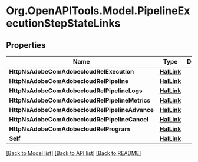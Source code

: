 # Org.OpenAPITools.Model.PipelineExecutionStepStateLinks
## Properties

Name | Type | Description | Notes
------------ | ------------- | ------------- | -------------
**HttpNsAdobeComAdobecloudRelExecution** | [**HalLink**](HalLink.md) |  | [optional] 
**HttpNsAdobeComAdobecloudRelPipeline** | [**HalLink**](HalLink.md) |  | [optional] 
**HttpNsAdobeComAdobecloudRelPipelineLogs** | [**HalLink**](HalLink.md) |  | [optional] 
**HttpNsAdobeComAdobecloudRelPipelineMetrics** | [**HalLink**](HalLink.md) |  | [optional] 
**HttpNsAdobeComAdobecloudRelPipelineAdvance** | [**HalLink**](HalLink.md) |  | [optional] 
**HttpNsAdobeComAdobecloudRelPipelineCancel** | [**HalLink**](HalLink.md) |  | [optional] 
**HttpNsAdobeComAdobecloudRelProgram** | [**HalLink**](HalLink.md) |  | [optional] 
**Self** | [**HalLink**](HalLink.md) |  | [optional] 

[[Back to Model list]](../README.md#documentation-for-models) [[Back to API list]](../README.md#documentation-for-api-endpoints) [[Back to README]](../README.md)


